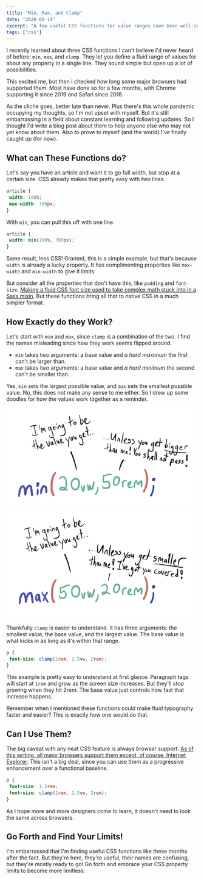 ```yaml
---
title: "Min, Max, and Clamp"
date: "2020-09-14"
excerpt: "A few useful CSS functions for value ranges have been well-supported for a while, and I finally found them."
tags: ["css"]
---
```


I recently learned about three CSS functions I can't believe I'd never heard of before: `min`, `max`, and `clamp`. They let you define a fluid range of values for about any property in a single line. They sound simple but open up a lot of possibilities.

This excited me, but then I checked how long some major browsers had supported them. Most have done so for a few months, with Chrome supporting it since 2019 and Safari since 2018.

As the cliche goes, better late than never. Plus there's this whole pandemic occupying my thoughts, so I'm not upset with myself. But it's still embarrassing in a field about constant learning and following updates. So I thought I'd write a blog post about them to help anyone else who may not yet know about them. Also to prove to myself (and the world) I've finally caught up (for now).

## What can These Functions do?

Let's say you have an article and want it to go full width, but stop at a certain size. CSS already makes that pretty easy with two lines.

```css
article {
 width: 100%;
 max-width: 700px;
}
```

With `min`, you can pull this off with one line.

```css
article {
 width: min(100%, 700px);
}
```

Same result, less CSS! Granted, this is a simple example, but that's because `width` is already a lucky property. It has complimenting properties like `max-width` and `min-width` to give it limits.

But consider all the properties that don't have this, like `padding` and `font-size`. [Making a fluid CSS font size used to take complex math stuck into in a Sass mixin](https://fvsch.com/css-locks). But these functions bring all that to native CSS in a much simpler format.

## How Exactly do they Work?

Let's start with `min` and `max`, since `clamp` is a combination of the two. I find the names misleading since how they work seems flipped around.

- `min` takes two arguments: a base value and *a hard maximum* the first can't be larger than.
- `max` takes two arguments: a base value and *a hard minimum* the second can't be smaller than.

Yes, `min` sets the largest possible value, and `max` sets the smallest possible value. No, this does not make any sense to me either. So I drew up some doodles for how the values work together as a reminder.

![](/assets/images/posts/min-max-clamp/min-doodle.png)
![](/assets/images/posts/min-max-clamp/max-doodle.png)

Thankfully `clamp` is easier to understand. It has three arguments: the smallest value, the base value, and the largest value. The base value is what kicks in as long as it's within that range.

```css
p {
 font-size: clamp(1rem, 2.5vw, 2rem);
}
```

This example is pretty easy to understand at first glance. Paragraph tags will start at `1rem` and grow as the screen size increases. But they'll stop growing when they hit 2rem. The base value just controls how fast that increase happens.

Remember when I mentioned these functions could make fluid typography faster and easier? This is exactly how one would do that.

## Can I Use Them?

The big caveat with any neat CSS feature is always browser support. [As of this writing, all major browsers support them except, of course, Internet Explorer](https://caniuse.com/mdn-css_types_min). This isn't a big deal, since you can use them as a progressive enhancement over a functional baseline.

```css
p {
 font-size: 1.2rem;
 font-size: clamp(1rem, 2.5vw, 2rem);
}
```

As I hope more and more designers come to learn, it doesn't need to look the same across browsers.

## Go Forth and Find Your Limits!

I'm embarrassed that I'm finding useful CSS functions like these months after the fact. But they're here, they're useful, their names are confusing, but they're mostly ready to go! Go forth and embrace your CSS property limits to become more limitless.
